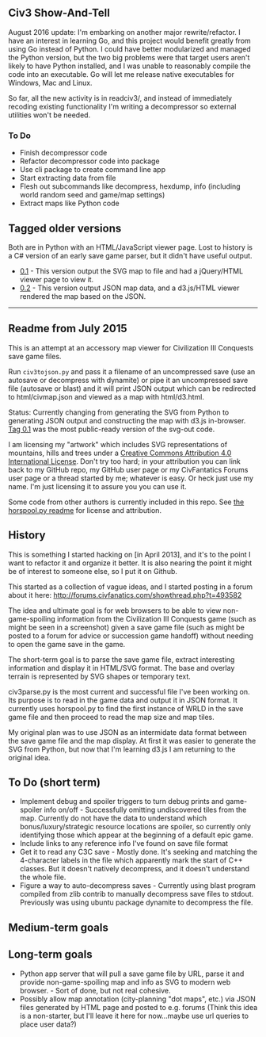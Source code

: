 ## Civ3 Show-And-Tell

August 2016 update: I'm embarking on another major rewrite/refactor. I have an interest in learning Go,
and this project would benefit greatly from using Go instead of Python. I could have better modularized
and managed the Python version, but the two big problems were that target users aren't likely to have
Python installed, and I was unable to reasonably compile the code into an executable. Go will let me
release native executables for Windows, Mac and Linux.

So far, all the new activity is in readciv3/, and instead of immediately recoding existing functionality
I'm writing a decompressor so external utilities won't be needed.

### To Do

- Finish decompressor code
- Refactor decompressor code into package
- Use cli package to create command line app
- Start extracting data from file
- Flesh out subcommands like decompress, hexdump, info (including world random seed and game/map settings)
- Extract maps like Python code

## Tagged older versions

Both are in Python with an HTML/JavaScript viewer page. Lost to history is a C# version of an early save game parser, but it didn't have useful output.

- [0.1](https://github.com/myjimnelson/c3sat/tree/0.1) - This version output the SVG map to file and had a jQuery/HTML viewer page to view it.
- [0.2](https://github.com/myjimnelson/c3sat/tree/0.2) - This version output JSON map data, and a d3.js/HTML viewer rendered the map based on the JSON.

-----
## Readme from July 2015

This is an attempt at an accessory map viewer for Civilization III Conquests save game files.

Run `civ3tojson.py` and pass it a filename of an uncompressed save (use an autosave or decompress with dynamite) or pipe it an uncompressed save file (autosave or blast) and it will print JSON output which can be redirected to html/civmap.json and viewed as a map with html/d3.html.

Status: Currently changing from generating the SVG from Python to generating JSON output and constructing the map with d3.js in-browser. [Tag 0.1](https://github.com/myjimnelson/c3sat/tree/0.1) was the most public-ready version of the svg-out code.

I am licensing my "artwork" which includes SVG representations of mountains, hills and trees under a [Creative Commons Attribution 4.0 International License](http://creativecommons.org/licenses/by/4.0/). Don't try too hard; in your attribution you can link back to my GitHub repo, my GitHub user page or my CivFantatics Forums user page or a thread started by me; whatever is easy. Or heck just use my name. I'm just licensing it to assure you you can use it.

Some code from other authors is currently included in this repo. See [the horspool.py readme](horspool/readme.md) for license and attribution.

## History

This is something I started hacking on [in April 2013], and it's to the
point I want to refactor it and organize it better. It is also nearing
the point it might be of interest to someone else, so I put it
on Github.

This started as a collection of vague ideas, and I started posting in a
forum about it here: http://forums.civfanatics.com/showthread.php?t=493582

The idea and ultimate goal is for web browsers to be able to view
non-game-spoiling information from the Civilization III Conquests game
(such as might be seen in a screenshot) given a save game file (such
as might be posted to a forum for advice or succession game handoff)
without needing to open the game save in the game.

The short-term goal is to parse the save game file, extract interesting
information and display it in HTML/SVG format. The base and overlay
terrain is represented by SVG shapes or temporary text.

civ3parse.py is the most current and successful file I've been working
on. Its purpose is to read in the game data and output it in JSON format.
It currently uses horspool.py to find the first instance of WRLD in the
save game file and then proceed to read the map size and map tiles.

My original plan was to use JSON as an intermidate data format between the
save game file and the map display. At first it was easier to generate
the SVG from Python, but now that I'm learning d3.js I am returning to
the original idea.

## To Do (short term)
- Implement debug and spoiler triggers to turn debug prints and game-spoiler info on/off - Successfully omitting undiscovered tiles from the map. Currently do not have the data to understand which bonus/luxury/strategic resource locations are spoiler, so currently only identifying those which appear at the beginning of a default epic game.
- Include links to any reference info I've found on save file format
- Get it to read any C3C save - Mostly done. It's seeking and matching the 4-character labels in the file which apparently mark the start of C++ classes. But it doesn't natively decompress, and it doesn't understand the whole file.
- Figure a way to auto-decompress saves - Currently using blast program compiled from zlib contrib to manually decompress save files to stdout. Previously was using ubuntu package dynamite to decompress the file.

## Medium-term goals

## Long-term goals
- Python app server that will pull a save game file by URL, parse it and provide non-game-spoiling map and info as SVG to modern web browser. - Sort of done, but not real cohesive.
- Possibly allow map annotation (city-planning "dot maps", etc.) via JSON files generated by HTML page and posted to e.g. forums (Think this idea is a non-starter, but I'll leave it here for now...maybe use url queries to place user data?)
